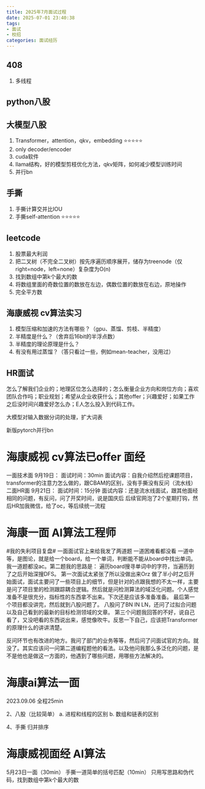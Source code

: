 ```yaml
---
title: 2025年7月面试过程
date: 2025-07-01 23:40:38
tags: 
- 面试
- 校招
categories: 面试经历
---
```

## 408
1. 多线程
## python八股

## 大模型八股
1. Transformer，attention，qkv，embedding ⭐⭐⭐⭐⭐
2. only decoder/encoder
3. cuda软件
4. llama结构，好的模型剪枝优化方法，qkv矩阵，如何减少模型训练时间
5. 并行bn
## 手撕
1. 手撕计算交并比IOU
2. 手撕self-attention ⭐⭐⭐⭐⭐
## leetcode
1. 股票最大利润
2. 把二叉树（不完全二叉树）按先序遍历顺序展开，储存为treenode（仅right=node，left=none）复杂度为O(n)
3. 找到数组中第k个最大的数
4. 将数组里面的奇数位置的数放在左边，偶数位置的数放在右边，原地操作
5. 完全平方数
## 海康威视 cv算法实习
1. 模型压缩和加速的方法有哪些？（gpu、蒸馏、剪枝、半精度）
2. 半精度是什么？（舍弃后16bit的半浮点数）
3. 半精度的理论原理是什么？
4. 有没有用过蒸馏？（答只看过一些，例如mean-teacher，没用过）
## HR面试
怎么了解我们企业的；地理区位怎么选择的；怎么衡量企业方向和岗位方向；喜欢团队合作吗；职业规划；希望从企业收获什么；其他offer；兴趣爱好；如果工作之后没时间兴趣爱好怎么办；E人怎么投入到代码工作。

大模型对输入数据分词的处理，扩大词表

新版pytorch并行bn


# 海康威视 cv算法已offer 面经
一面技术面 9月19日：
面试时间：30min
面试内容：自我介绍然后挖课题项目，transformer的注意力怎么做的，跟CBAM的区别，没有手撕没有反问（流水线）
二面HR面 9月21日：
面试时间：15分钟
面试内容：还是流水线面试，跟其他面经相同的问题，有反问，问了开奖时间，说是国庆后
后续官网泡了2个星期打钩，然后HR加我微信，给了oc，等后续统一流程
# 海康一面 AI算法工程师
#我的失利项目复盘#
一面面试官上来给我发了两道题
一道困难看都没看
一道中等，是图论，就是给一个board，给一个单词，判断能不能从board中找出单词。
我一道题都没ac。第二题我的思路是： 遍历board搜寻单词中的字符，当遍历到了之后开始深搜DFS。
第一次面试太紧张了所以没做出来Orz
做了半小时之后开始面试，面试主要问了一些项目上的细节，但是针对的点跟我想的不太一样，主要是问了项目里的检测跟踪耦合逻辑。然后就是问检测算法的域泛化问题。个人感觉准备不是很充分，指标性的东西拿不出来。下次还是应该多准备准备。
最后第一个项目都没讲完，然后就到八股问题了。
八股问了BN IN LN，还问了过拟合问题 以及自己看到的最新的目标检测领域的文章。
第三个问题我回答的不好，说自己看了，又没吧看的东西说出来，感觉像吹牛。反思一下自己，应该把Transformer的原理什么的讲讲清楚。

反问环节也有改进的地方。我问了部门的业务等等，然后问了问面试官的方向。就没了。其实应该问一问第二道编程题他的看法。以及他问我那么多泛化的问题，是不是他也是做这一方面的，他遇到了哪些问题，用哪些方法解决的。

# 海康ai算法一面
2023.09.06 全程25min

2、八股（比较简单）
a. 进程和线程的区别
b. 数组和链表的区别 

4、手撕
归并排序
# 海康威视面经  AI算法
5月23日一面（30min）
手撕一道简单的括号匹配（10min）
只用写思路和伪代码，找到数组中第k个最大的数